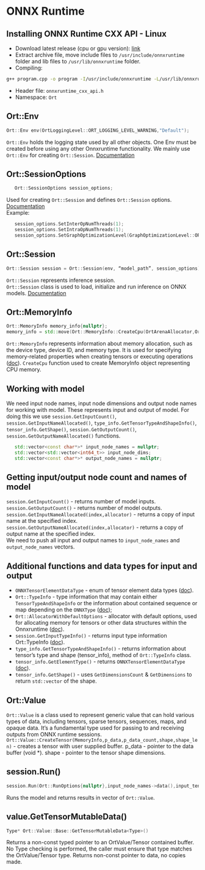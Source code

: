 # ONNX Runtime

## Installing ONNX Runtime CXX API - Linux

- Download latest release (cpu or gpu version): [link](https://github.com/microsoft/onnxruntime/releases)
- Extract archive file, move include files to `/usr/include/onnxruntime` folder and lib files to `/usr/lib/onnxruntime` folder.
- Compiling:

```bash
g++ program.cpp -o program -I/usr/include/onnxruntime -L/usr/lib/onnxruntime -lonnxruntime
```

- Header file: `onnxruntime_cxx_api.h`
- Namespace: `Ort`

## Ort::Env

```cpp
Ort::Env env(OrtLoggingLevel::ORT_LOGGING_LEVEL_WARNING,"Default");
```

`Ort::Env` holds the logging state used by all other objects. One Env must be created before using any other Onnxruntime functionality.
We mainly use `Ort::Env` for creating `Ort::Session`. [Documentation](https://onnxruntime.ai/docs/api/c/struct_ort_1_1_env.html)

## Ort::SessionOptions

```cpp
   Ort::SessionOptions session_options;
```

Used for creating `Ort::Session` and defines `Ort::Session` options. [Documentation](https://onnxruntime.ai/docs/api/c/struct_ort_1_1_session_options.html) \
Example:

```cpp
   session_options.SetInterOpNumThreads(1);
   session_options.SetIntraOpNumThreads(1);
   session_options.SetGraphOptimizationLevel(GraphOptimizationLevel::ORT_DISABLE_ALL);
```

## Ort::Session

```cpp
Ort::Session session = Ort::Session(env, “model_path”, session_options);
```

`Ort::Session` represents inference session. \
`Ort::Session` class is used to load, initialize and run inference on ONNX models. [Documentation](https://onnxruntime.ai/docs/api/c/struct_ort_1_1_session.html)

## Ort::MemoryInfo

```cpp
Ort::MemoryInfo memory_info{nullptr};
memory_info = std::move(Ort::MemoryInfo::CreateCpu(OrtArenaAllocator,OrtMemTypeDefault));
```

`Ort::MemoryInfo` represents information about memory allocation, such as the device type, device ID, and memory type. It is used for specifying memory-related properties when creating tensors or executing operations ([doc](https://onnxruntime.ai/docs/api/c/struct_ort_1_1_memory_info.html)). `CreateCpu` function used to create MemoryInfo object representing CPU memory.

## Working with model

We need input node names, input node dimensions and output node names for working with model. These represents input and output of model. For doing this we use `session.GetInputCount()`, `session.GetInputNameAllocated()`, `type_info.GetTensorTypeAndShapeInfo()`, `tensor_info.GetShape()`, `session.GetOutputCount()`, `session.GetOutputNameAllocated()` functions.

```cpp
   std::vector<const char*>* input_node_names = nullptr;
   std::vector<std::vector<int64_t>> input_node_dims;
   std::vector<const char*>* output_node_names = nullptr;
```

## Getting input/output node count and names of model

`session.GetInputCount()` - returns number of model inputs. \
`session.GetOutputCount()` - returns number of model outputs. \
`session.GetInputNameAllocated(index,allocator)` - returns a copy of input name at the specified index. \
`session.GetOutputNameAllocated(index,allocator)` - returns a copy of output name at the specified index. \
We need to push all input and output names to `input_node_names` and `output_node_names` vectors.

## Additional functions and data types for input and output

- `ONNXTensorElementDataType` - enum of tensor element data types ([doc](https://onnxruntime.ai/docs/api/c/group___global.html#gaec63cdda46c29b8183997f38930ce38e)).
- `Ort::TypeInfo` - type information that may contain either `TensorTypeAndShapeInfo` or the information about contained sequence or map depending on the `ONNXType` ([doc](https://onnxruntime.ai/docs/api/c/struct_ort_1_1_type_info.html));
- `Ort::AllocatorWithDefaultOptions` - allocator with default options, used for allocating memory for tensors or other data structures within the Onnxruntime ([doc](https://onnxruntime.ai/docs/api/c/struct_ort_1_1_allocator_with_default_options.html)).
- `session.GetInputTypeInfo()` - returns input type information Ort::TypeInfo ([doc](https://onnxruntime.ai/docs/api/c/struct_ort_1_1detail_1_1_const_session_impl.html#a0a863a0ed3831b3d6a7f16f6fcb80c97)).
- `type_info.GetTensorTypeAndShapeInfo()` - returns information about tensor’s type and shape (tensor_info), method of `Ort::TypeInfo` class.
- `tensor_info.GetElementType()` - returns `ONNXTensorElementDataType` ([doc](https://onnxruntime.ai/docs/api/c/group___global.html#gaec63cdda46c29b8183997f38930ce38e)).
- `tensor_info.GetShape()` - uses `GetDimensionsCount` & `GetDimensions` to return `std::vector` of the shape.

## Ort::Value

`Ort::Value` is a class used to represent generic value that can hold various types of data, including tensors, sparse tensors, sequences, maps, and opaque data. It’s a fundamental type used for passing to and receiving outputs from ONNX runtime sessions. \
`Ort::Value::CreateTensor(MemoryInfo,p_data,p_data_count,shape,shape_len)` - creates a tensor with user supplied buffer.
p_data - pointer to the data buffer (void *).
shape - pointer to the tensor shape dimensions.

## session.Run()

```cpp
session.Run(Ort::RunOptions{nullptr},input_node_names->data(),input_tensor.data(), input_tensor.size(), output_node_names->data(), output_node_names->size());
```

Runs the model and returns results in vector of `Ort::Value`.

## value.GetTensorMutableData()

```cpp
Type* Ort::Value::Base::GetTensorMutableData<Type>()
```

Returns a non-const typed pointer to an OrtValue/Tensor contained buffer. 
No Type checking is performed, the caller must ensure that type matches the OrtValue/Tensor type.
Returns non-const pointer to data, no copies made.
